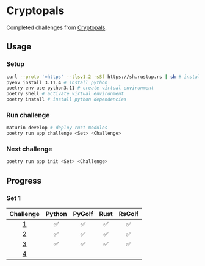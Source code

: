 # Cryptopals

Completed challenges from [Cryptopals](https://cryptopals.com/).

## Usage

### Setup

```bash
curl --proto '=https' --tlsv1.2 -sSf https://sh.rustup.rs | sh # install rust
pyenv install 3.11.4 # install python
poetry env use python3.11 # create virtual environment
poetry shell # activate virtual environment
poetry install # install python dependencies
```

### Run challenge

```bash
maturin develop # deploy rust modules
poetry run app challenge <Set> <Challenge>
```

### Next challenge

```bash
poetry run app init <Set> <Challenge>
```

## Progress

### Set 1

Challenge | Python | PyGolf | Rust | RsGolf
:---:|:---:|:---:|:---:|:---:
[1](https://cryptopals.com/sets/1/challenges/1) | ✅ | ✅ | ✅ | ✅
[2](https://cryptopals.com/sets/1/challenges/2) | ✅ | ✅ | ✅ | ✅
[3](https://cryptopals.com/sets/1/challenges/3) | ✅ | ✅ | ✅ | ✅
[4](https://cryptopals.com/sets/1/challenges/4) |  |  |  | 
